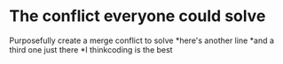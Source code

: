 # The conflict everyone could solve
Purposefully create a merge conflict to solve
*here's another line
*and a third one just there
*I thinkcoding is the best